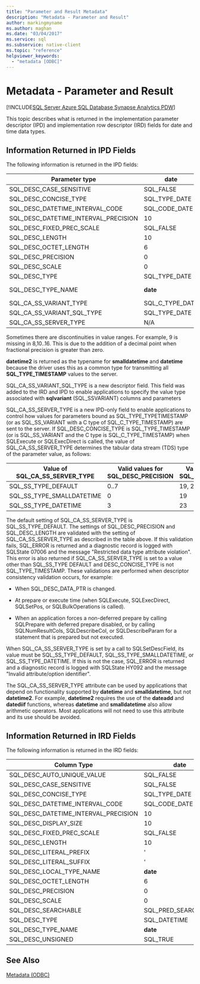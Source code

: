 ```yaml
---
title: "Parameter and Result Metadata"
description: "Metadata - Parameter and Result"
author: markingmyname
ms.author: maghan
ms.date: "03/04/2017"
ms.service: sql
ms.subservice: native-client
ms.topic: "reference"
helpviewer_keywords:
  - "metadata [ODBC]"
---
```

# Metadata - Parameter and Result
[!INCLUDE[SQL Server Azure SQL Database Synapse Analytics PDW](../../includes/applies-to-version/sql-asdb-asdbmi-asa-pdw.md)]

  This topic describes what is returned in the implementation parameter descriptor (IPD) and implementation row descriptor (IRD) fields for date and time data types.  
  
## Information Returned in IPD Fields  
 The following information is returned in the IPD fields:  
  
|Parameter type|date|time|smalldatetime|datetime|datetime2|datetimeoffset|  
|--------------------|----------|----------|-------------------|--------------|---------------|--------------------|  
|SQL_DESC_CASE_SENSITIVE|SQL_FALSE|SQL_FALSE|SQL_FALSE|SQL_FALSE|SQL_FALSE|SQL_FALSE|  
|SQL_DESC_CONCISE_TYPE|SQL_TYPE_DATE|SQL_SS_TIME2|SQL_TYPE_TIMESTAMP|SQL_TYPE_TIMESTAMP|SQL_TYPE_TIMESTAMP|SQL_SS_TIMESTAMPOFFSET|  
|SQL_DESC_DATETIME_INTERVAL_CODE|SQL_CODE_DATE|0|SQL_CODE_TIMESTAMP|SQL_CODE_TIMESTAMP|SQL_CODE_TIMESTAMP|0|  
|SQL_DESC_DATETIME_INTERVAL_PRECISION|10|8,10..16|16|23|19, 21..27|26, 28..34|  
|SQL_DESC_FIXED_PREC_SCALE|SQL_FALSE|SQL_FALSE|SQL_FALSE|SQL_FALSE|SQL_FALSE|SQL_FALSE|  
|SQL_DESC_LENGTH|10|8,10..16|16|23|19, 21..27|26, 28..34|  
|SQL_DESC_OCTET_LENGTH|6|12|4|8|16|20|  
|SQL_DESC_PRECISION|0|0..7|0|3|0..7|0..7|  
|SQL_DESC_SCALE|0|0..7|0|3|0..7|0..7|  
|SQL_DESC_TYPE|SQL_TYPE_DATE|SQL_SS_TYPE_TIME2|SQL_DATETIME|SQL_DATETIME|SQL_DATETIME|SQL_SS_TIMESTAMPOFFSET|  
|SQL_DESC_TYPE_NAME|**date**|**time**|**smalldatetime** in IRD, **datetime2** in IPD|**datetime** in IRD, **datetime2** in IPD|**datetime2**|datetimeoffset|  
|SQL_CA_SS_VARIANT_TYPE|SQL_C_TYPE_DATE|SQL_C_TYPE_BINARY|SQL_C_TYPE_TIMESTAMP|SQL_C_TYPE_TIMESTAMP|SQL_C_TYPE_TIMESTAMP|SQL_C_TYPE_BINARY|  
|SQL_CA_SS_VARIANT_SQL_TYPE|SQL_TYPE_DATE|SQL_SS_TIME2|SQL_TYPE_TIMESTAMP|SQL_TYPE_TIMESTAMP|SQL_TYPE_TIMESTAMP|SQL_SS_TIMESTAMPOFFSET|  
|SQL_CA_SS_SERVER_TYPE|N/A|N/A|SQL_SS_TYPE_SMALLDATETIME|SQL_SS_TYPE_DATETIME|SQL_SS_TYPE_DEFAULT|N/A|  
  
 Sometimes there are discontinuities in value ranges. For example, 9 is missing in 8,10..16. This is due to the addition of a decimal point when fractional precision is greater than zero.  
  
 **datetime2** is returned as the typename for **smalldatetime** and **datetime** because the driver uses this as a common type for transmitting all **SQL_TYPE_TIMESTAMP** values to the server.  
  
 SQL_CA_SS_VARIANT_SQL_TYPE is a new descriptor field. This field was added to the IRD and IPD to enable applications to specify the value type associated with **sqlvariant** (SQL_SSVARIANT) columns and parameters  
  
 SQL_CA_SS_SERVER_TYPE is a new IPD-only field to enable applications to control how values for parameters bound as SQL_TYPE_TYPETIMESTAMP (or as SQL_SS_VARIANT with a C type of SQL_C_TYPE_TIMESTAMP) are sent to the server. If SQL_DESC_CONCISE_TYPE is SQL_TYPE_TIMESTAMP (or is SQL_SS_VARIANT and the C type is SQL_C_TYPE_TIMESTAMP) when SQLExecute or SQLExecDirect is called, the value of SQL_CA_SS_SERVER_TYPE determines the tabular data stream (TDS) type of the parameter value, as follows:  
  
|Value of SQL_CA_SS_SERVER_TYPE|Valid values for SQL_DESC_PRECISION|Valid values for SQL_DESC_LENGTH|TDS type|  
|----------------------------------------|-------------------------------------------|----------------------------------------|--------------|  
|SQL_SS_TYPE_DEFAULT|0..7|19, 21..27|**datetime2**|  
|SQL_SS_TYPE_SMALLDATETIME|0|19|**smalldatetime**|  
|SQL_SS_TYPE_DATETIME|3|23|**datetime**|  
  
 The default setting of SQL_CA_SS_SERVER_TYPE is SQL_SS_TYPE_DEFAULT. The settings of SQL_DESC_PRECISION and SQL_DESC_LENGTH are validated with the setting of SQL_CA_SS_SERVER_TYPE as described in the table above. If this validation fails, SQL_ERROR is returned and a diagnostic record is logged with SQLState 07006 and the message "Restricted data type attribute violation". This error is also returned if SQL_CA_SS_SERVER_TYPE is set to a value other than SQL_SS_TYPE DEFAULT and DESC_CONCISE_TYPE is not SQL_TYPE_TIMESTAMP. These validations are performed when descriptor consistency validation occurs, for example:  
  
-   When SQL_DESC_DATA_PTR is changed.  
  
-   At prepare or execute time (when SQLExecute, SQLExecDirect, SQLSetPos, or SQLBulkOperations is called).  
  
-   When an application forces a non-deferred prepare by calling SQLPrepare with deferred prepare disabled, or by calling SQLNumResultCols, SQLDescribeCol, or SQLDescribeParam for a statement that is prepared but not executed.  
  
 When SQL_CA_SS_SERVER_TYPE is set by a call to SQLSetDescField, its value must be SQL_SS_TYPE_DEFAULT, SQL_SS_TYPE_SMALLDATETIME, or SQL_SS_TYPE_DATETIME. If this is not the case, SQL_ERROR is returned and a diagnostic record is logged with SQLState HY092 and the message "Invalid attribute/option identifier".  
  
 The SQL_CA_SS_SERVER_TYPE attribute can be used by applications that depend on functionality supported by **datetime** and **smalldatetime**, but not **datetime2**. For example, **datetime2** requires the use of the **dateadd** and **datediif** functions, whereas **datetime** and **smalldatetime** also allow arithmetic operators. Most applications will not need to use this attribute and its use should be avoided.  
  
## Information Returned in IRD Fields  
 The following information is returned in the IRD fields:  
  
|Column Type|date|time|smalldatetime|datetime|datetime2|datetimeoffset|  
|-----------------|----------|----------|-------------------|--------------|---------------|--------------------|  
|SQL_DESC_AUTO_UNIQUE_VALUE|SQL_FALSE|SQL_FALSE|SQL_FALSE|SQL_FALSE|SQL_FALSE|SQL_FALSE|  
|SQL_DESC_CASE_SENSITIVE|SQL_FALSE|SQL_FALSE|SQL_FALSE|SQL_FALSE|SQL_FALSE|SQL_FALSE|  
|SQL_DESC_CONCISE_TYPE|SQL_TYPE_DATE|SQL_SS_TIME2|SQL_TYPE_TIMESTAMP|SQL_TYPE_TIMESTAMP|SQL_TYPE_TIMESTAMP|SQL_SS_TIMESTAMPOFFSET|  
|SQL_DESC_DATETIME_INTERVAL_CODE|SQL_CODE_DATE|0|SQL_CODE_TIMESTAMP|SQL_CODE_TIMESTAMP|SQL_CODE_TIMESTAMP|0|  
|SQL_DESC_DATETIME_INTERVAL_PRECISION|10|8,10..16|16|23|19, 21..27|26, 28..34|  
|SQL_DESC_DISPLAY_SIZE|10|8,10..16|16|23|19, 21..27|26, 28..34|  
|SQL_DESC_FIXED_PREC_SCALE|SQL_FALSE|SQL_FALSE|SQL_FALSE|SQL_FALSE|SQL_FALSE|SQL_FALSE|  
|SQL_DESC_LENGTH|10|8,10..16|16|2|19, 21..27|26, 28..34|  
|SQL_DESC_LITERAL_PREFIX|'|'|'|'|'|'|  
|SQL_DESC_LITERAL_SUFFIX|'|'|'|'|'|'|  
|SQL_DESC_LOCAL_TYPE_NAME|**date**|**time**|**smalldatetime**|**datetime**|**datetime2**|datetimeoffset|  
|SQL_DESC_OCTET_LENGTH|6|12|4|8|16|20|  
|SQL_DESC_PRECISION|0|0..7|0|3|0..7|0..7|  
|SQL_DESC_SCALE|0|0..7|0|3|0..7|0..7|  
|SQL_DESC_SEARCHABLE|SQL_PRED_SEARCHABLE|SQL_PRED_SEARCHABLE|SQL_PRED_SEARCHABLE|SQL_PRED_SEARCHABLE|SQL_PRED_SEARCHABLE|SQL_PRED_SEARCHABLE|  
|SQL_DESC_TYPE|SQL_DATETIME|SQL_SS_TIME2|SQL_DATETIME|SQL_DATETIME|SQL_DATETIME|SQL_SS_TIMESTAMPOFFSET|  
|SQL_DESC_TYPE_NAME|**date**|**time**|**smalldatetime**|**datetime**|**datetime2**|datetimeoffset|  
|SQL_DESC_UNSIGNED|SQL_TRUE|SQL_TRUE|SQL_TRUE|SQL_TRUE|SQL_TRUE|SQL_TRUE|  
  
## See Also  
 [Metadata &#40;ODBC&#41;](./date-and-time-improvements-odbc.md)  
  
